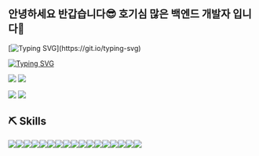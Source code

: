 
<div>

## 안녕하세요 반갑습니다😎 호기심 많은 백엔드 개발자 입니다👋 <br>
[![Typing SVG](https://readme-typing-svg.herokuapp.com?font=Bebas+Nene&pause=1000&color=00DA4F&width=435&lines=Welcome+to+my+page!)](https://git.io/typing-svg)

 [![Typing SVG](https://readme-typing-svg.herokuapp.com?font=Bebas+Nene&pause=1000&color=00DA4F&width=435&lines=I'm+Taein%2C+BackEnd+Developer+From+%F0%9F%87%B0%F0%9F%87%B7)](https://git.io/typing-svg)
 
<a href="https://github.com/kti0940"><img src="https://hits.seeyoufarm.com/api/count/incr/badge.svg?url=https%3A%2F%2Fgithub.com%2Fseondal&count_bg=%23000000&title_bg=%23000000&icon=github.svg&icon_color=%23E7E7E7&title=GitHub&edge_flat=false)"/></a>
<a href="https://velog.io/@kti0940"><img src="https://img.shields.io/badge/kti0940.log-3DDC84?style=flat-square&logo=Velog&logoColor=white"/></a>

<img src="https://github-readme-stats.vercel.app/api/top-langs/?username=kti0940&theme=vue&exclude_repo=Computer-Science-Engineering&layout=compact&langs_count=10"/>

<img src="https://github-readme-stats.vercel.app/api?username=kti0940&show_icons=true&theme=vue"/>
 
</div>


## ⛏ Skills
<div style="display:flex">
<img src="https://img.shields.io/badge/Python-3776AB?style=for-the-badge&logo=Python&logoColor=white">
<img src="https://img.shields.io/badge/Django-092E20?style=for-the-badge&logo=Django&logoColor=white">
<img src="https://img.shields.io/badge/Flask-000000?style=for-the-badge&logo=Flask&logoColor=white">  
<img src="https://img.shields.io/badge/HTML5-e34f26?style=for-the-badge&logo=HTML5&logoColor=white">
<img src="https://img.shields.io/badge/CSS3-1572B6?style=for-the-badge&logo=CSS3&logoColor=white">
<img src="https://img.shields.io/badge/Javascript-F7DF1E?style=for-the-badge&logo=JavaScript&logoColor=white">
<img src="https://img.shields.io/badge/PostgreSQL-4169E1?style=for-the-badge&logo=PostgreSQL&logoColor=white">
<img src="https://img.shields.io/badge/MongoDB-47A248?style=for-the-badge&logo=MongoDB&logoColor=white">
<img src="https://img.shields.io/badge/Git-F05032?style=for-the-badge&logo=Git&logoColor=white">
<img src="https://img.shields.io/badge/Github-181717?style=for-the-badge&logo=Github&logoColor=white">
<img src="https://img.shields.io/badge/Sourcetree-0052CC?style=for-the-badge&logo=Sourcetree&logoColor=white">
<img src="https://img.shields.io/badge/Docker-2496ED?style=for-the-badge&logo=Docker&logoColor=white">
<img src="https://img.shields.io/badge/Amazon EC2-FF9900?style=for-the-badge&logo=Amazon EC2&logoColor=white">
<img src="https://img.shields.io/badge/Amazon S3-569A31?style=for-the-badge&logo=Amazon S3&logoColor=white">
<img src="https://img.shields.io/badge/Gunicorn-499848?style=for-the-badge&logo=Gunicorn&logoColor=white">
<img src="https://img.shields.io/badge/NGINX-009639?style=for-the-badge&logo=NGINX&logoColor=white">
<img src="https://img.shields.io/badge/Visual Studio Code-007ACC?style=for-the-badge&logo=Visual Studio Code&logoColor=white">
</div>
